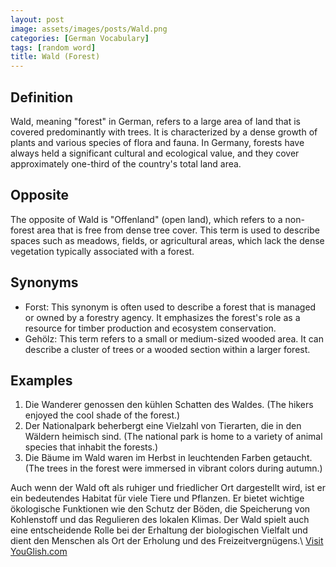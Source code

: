 ```yaml
---
layout: post
image: assets/images/posts/Wald.png
categories: [German Vocabulary]
tags: [random word]
title: Wald (Forest)
---
```


## Definition
Wald, meaning "forest" in German, refers to a large area of land that is covered predominantly with trees. It is characterized by a dense growth of plants and various species of flora and fauna. In Germany, forests have always held a significant cultural and ecological value, and they cover approximately one-third of the country's total land area.

## Opposite
The opposite of Wald is "Offenland" (open land), which refers to a non-forest area that is free from dense tree cover. This term is used to describe spaces such as meadows, fields, or agricultural areas, which lack the dense vegetation typically associated with a forest.

## Synonyms
- Forst: This synonym is often used to describe a forest that is managed or owned by a forestry agency. It emphasizes the forest's role as a resource for timber production and ecosystem conservation.
- Gehölz: This term refers to a small or medium-sized wooded area. It can describe a cluster of trees or a wooded section within a larger forest.

## Examples
1. Die Wanderer genossen den kühlen Schatten des Waldes. (The hikers enjoyed the cool shade of the forest.)
2. Der Nationalpark beherbergt eine Vielzahl von Tierarten, die in den Wäldern heimisch sind. (The national park is home to a variety of animal species that inhabit the forests.)
3. Die Bäume im Wald waren im Herbst in leuchtenden Farben getaucht. (The trees in the forest were immersed in vibrant colors during autumn.)

Auch wenn der Wald oft als ruhiger und friedlicher Ort dargestellt wird, ist er ein bedeutendes Habitat für viele Tiere und Pflanzen. Er bietet wichtige ökologische Funktionen wie den Schutz der Böden, die Speicherung von Kohlenstoff und das Regulieren des lokalen Klimas. Der Wald spielt auch eine entscheidende Rolle bei der Erhaltung der biologischen Vielfalt und dient den Menschen als Ort der Erholung und des Freizeitvergnügens.\ <a id="yg-widget-0" class="youglish-widget" data-query="Wald" data-lang="german" data-components="8412" data-auto-start="0" data-bkg-color="theme_light" data-title="How%20to%20pronounce%20Wald%20in%20German"  rel="nofollow" href="https://youglish.com">Visit YouGlish.com</a><script async src="https://youglish.com/public/emb/widget.js" charset="utf-8"></script>